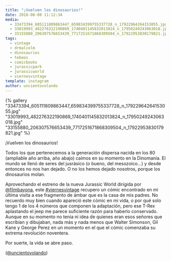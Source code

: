 ```yaml
---
title: "¡Vuelven los dinosaurios!"
date: 2018-06-08 11:12:34
media: 
  - 33473394_605111809863447_659834399755337728_n_17922964264153055.jpg
  - 33019993_482276322190869_1740401145832013824_n_17950249243063018.jpg
  - 33155880_206307576653439_7717251671868309504_n_17922953830179821.jpg
tags: 
  - vintage
  - drmalcolm
  - dinosaurios
  - tebeos
  - comicbooks
  - jurassicpark
  - jurassicworld
  - viernesvintage
template: instagram
author: uncientovolando
---
```


{% gallery "33473394_605111809863447_659834399755337728_n_17922964264153055.jpg" "33019993_482276322190869_1740401145832013824_n_17950249243063018.jpg" "33155880_206307576653439_7717251671868309504_n_17922953830179821.jpg" %}

¡Vuelven los dinosaurios!

Todos los que pertenecemos a la generación dispersa nacida en los 80 (ampliable año arriba, año abajo) caímos en su momento en la Dinomanía. El mundo se llenó de seres del jusrásico (o bueno, del mesozoico...) y desde entonces no nos han dejado. O no los hemos dejado nosotros, porque los dinosaurios molan.

Aprovechando el estreno de la nueva Jurassic World dirigida por [@filmbayona](https://instagram.com/filmbayona), este [#viernesvintage](/tags/viernesvintage) recupero un cómic encontrado en mi última visita a ese fragmento de ámbar que es la casa de mis padres. No recuerdo muy bien cuando apareció este cómic en mi vida, o por qué solo tengo 1 de los 4 números que componen la adaptación, pero ese T-Rex aplastando el jeep me parece suficiente razón para haberlo conservado. Aunque en su momento no tenia ni idea de quienes eran esos señores que escribían y dibujaban, nada más y nada menos que  Walter Simonson, Gil Kane y George Perez en un momento en el que el cómic comenzaba su extrema revolución noventera.

Por suerte, la vida se abre paso.

([@uncientovolando](https://instagram.com/uncientovolando))
